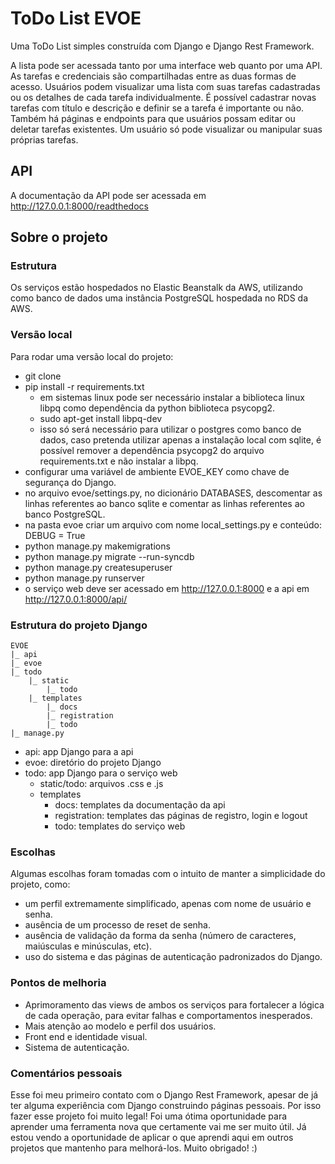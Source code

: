 # ToDo List EVOE

Uma ToDo List simples construída com Django e Django Rest Framework.

A lista pode ser acessada tanto por uma interface web quanto por uma API. As tarefas e credenciais são compartilhadas entre as duas formas de acesso. Usuários podem visualizar uma lista com suas tarefas cadastradas ou os detalhes de cada tarefa individualmente. É possível cadastrar novas tarefas com título e descrição e definir se a tarefa é importante ou não. Também há páginas e endpoints para que usuários possam editar ou deletar tarefas existentes. Um usuário só pode visualizar ou manipular suas próprias tarefas.

## API

A documentação da API pode ser acessada em http://127.0.0.1:8000/readthedocs

## Sobre o projeto

### Estrutura

Os serviços estão hospedados no Elastic Beanstalk da AWS, utilizando como banco de dados uma instância PostgreSQL hospedada no RDS da AWS.

### Versão local

Para rodar uma versão local do projeto:

* git clone
* pip install -r requirements.txt
    * em sistemas linux pode ser necessário instalar a biblioteca linux libpq como dependência da python biblioteca psycopg2. 
    * sudo apt-get install libpq-dev
    * isso só será necessário para utilizar o postgres como banco de dados, caso pretenda utilizar apenas a instalação local com sqlite, é possível remover a dependência psycopg2 do arquivo requirements.txt e não instalar a libpq.
* configurar uma variável de ambiente EVOE_KEY como chave de segurança do Django.
* no arquivo evoe/settings.py, no dicionário DATABASES, descomentar as linhas referentes ao banco sqlite e comentar as linhas referentes ao banco PostgreSQL.
* na pasta evoe criar um arquivo com nome local_settings.py e conteúdo: DEBUG = True
* python manage.py makemigrations
* python manage.py migrate --run-syncdb
* python manage.py createsuperuser
* python manage.py runserver
* o serviço web deve ser acessado em http://127.0.0.1:8000 e a api em http://127.0.0.1:8000/api/

### Estrutura do projeto Django
    EVOE
    |_ api
    |_ evoe
    |_ todo
        |_ static
            |_ todo
        |_ templates
            |_ docs
            |_ registration
            |_ todo
    |_ manage.py

* api: app Django para a api
* evoe: diretório do projeto Django
* todo: app Django para o serviço web
    * static/todo: arquivos .css e .js
    * templates
        * docs: templates da documentação da api
        * registration: templates das páginas de registro, login e logout
        * todo: templates do serviço web 

### Escolhas

Algumas escolhas foram tomadas com o intuito de manter a simplicidade do projeto, como:

* um perfil extremamente simplificado, apenas com nome de usuário e senha.
* ausência de um processo de reset de senha.
* ausência de validação da forma da senha (número de caracteres, maiúsculas e minúsculas, etc).
* uso do sistema e das páginas de autenticação padronizados do Django.

### Pontos de melhoria

* Aprimoramento das views de ambos os serviços para fortalecer a lógica de cada operação, para evitar falhas e comportamentos inesperados.
* Mais atenção ao modelo e perfil dos usuários.
* Front end e identidade visual.
* Sistema de autenticação.

### Comentários pessoais

Esse foi meu primeiro contato com o Django Rest Framework, apesar de já ter alguma experiência com Django construindo páginas pessoais. Por isso fazer esse projeto foi muito legal! Foi uma ótima oportunidade para aprender uma ferramenta nova que certamente vai me ser muito útil. Já estou vendo a oportunidade de aplicar o que aprendi aqui em outros projetos que mantenho para melhorá-los. Muito obrigado! :)